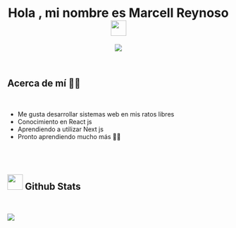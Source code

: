 <h1 align="center"><b>Hola , mi nombre es Marcell Reynoso </b><img src="https://media.giphy.com/media/hvRJCLFzcasrR4ia7z/giphy.gif" width="35"></h1>
<!--  -->
<p align="center">
  <a href="https://github.com/DenverCoder1/readme-typing-svg"><img src="https://readme-typing-svg.herokuapp.com?font=Time+New+Roman&color=cyan&size=25&center=true&vCenter=true&width=600&height=100&lines=Desarrollador+fullstack+en+formación+...;"></a>
</p>
<br>

## **Acerca de mí 👀📗**

<br>

- Me gusta desarrollar sistemas web en mis ratos libres
- Conocimiento en React js
- Aprendiendo a utilizar Next js
- Pronto aprendiendo mucho más 🐱‍👤

<br><br>

## <img src="https://media.giphy.com/media/iY8CRBdQXODJSCERIr/giphy.gif" width="35"><b> Github Stats </b>
<br>

![](http://github-profile-summary-cards.vercel.app/api/cards/profile-details?username=MarcellReynoso&theme=github)


